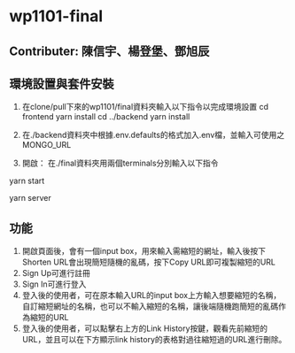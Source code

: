 # wp1101-final

## Contributer: 陳信宇、楊登堡、鄧旭辰

## 環境設置與套件安裝
1. 在clone/pull下來的wp1101/final資料夾輸入以下指令以完成環境設置
cd frontend
yarn install
cd ../backend
yarn install

2. 在./backend資料夾中根據.env.defaults的格式加入.env檔，並輸入可使用之MONGO_URL

3. 開啟：
在./final資料夾用兩個terminals分別輸入以下指令

yarn start

yarn server

## 功能
1. 開啟頁面後，會有一個input box，用來輸入需縮短的網址，輸入後按下Shorten URL會出現簡短隨機的亂碼，按下Copy URL即可複製縮短的URL
2. Sign Up可進行註冊
3. Sign In可進行登入
4. 登入後的使用者，可在原本輸入URL的input box上方輸入想要縮短的名稱，自訂縮短網址的名稱，也可以不輸入縮短的名稱，讓後端隨機跑簡短的亂碼作為縮短的URL
5. 登入後的使用者，可以點擊右上方的Link History按鍵，觀看先前縮短的URL，並且可以在下方顯示link history的表格對過往縮短過的URL進行刪除。